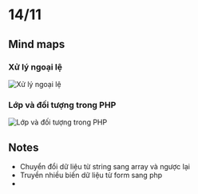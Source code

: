 # 14/11
## Mind maps
### Xử lý ngoại lệ
![Xử lý ngoại lệ](https://github.com/user-attachments/assets/01eafbfd-6491-4317-929b-4953caca945b)
### Lớp và đối tượng trong PHP
![Lớp và đối tượng trong PHP](https://github.com/user-attachments/assets/82b4f68d-352a-466c-8d8b-357a3d7395f6)

## Notes
- Chuyển đổi dữ liệu từ string sang array và ngược lại
- Truyền nhiều biến dữ liệu từ form sang php
- 
